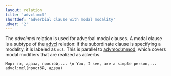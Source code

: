 ```yaml
---
layout: relation
title: 'advcl:mcl'
shortdef: 'adverbial clause with modal modality'
udver: '2'
---
```


The _advcl:mcl_ relation is used for adverbal modal clauses.
A modal clause is a subtype of the [advcl]() relation: if the subordinate clause is specifying a modality, it is labeled as `mcl`.
This is parallel to [advmod:mmod](), which covers modal modifiers that are realized as adverbs.

~~~ sdparse
Морт тэ, адзза, простӧй,... \n You, I see, are a simple person,...
advcl:mcl(простӧй, адзза)

~~~

<!-- Interlanguage links updated Út 9. května 2023, 20:03:55 CEST -->
